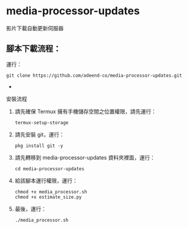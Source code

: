 # media-processor-updates
影片下載自動更新伺服器

腳本下載流程：
-
運行： 
```
git clone https://github.com/adeend-co/media-processor-updates.git
```
-
安裝流程

1. 請先確保 Termux 擁有手機儲存空間之位置權限，請先運行：
    ```
    termux-setup-storage
    ```
2. 請先安裝 git，運行：
    ```
    pkg install git -y
    ```
3. 請先轉移到 media-processor-updates 資料夾裡面，運行：
    ```
    cd media-processor-updates
    ```
4. 給該腳本運行權限，運行：
    ```
    chmod +x media_processor.sh
    chmod +x estimate_size.py
    ```
5. 最後，運行：
    ```
    ./media_processor.sh
    ```
